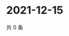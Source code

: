 # 2021-12-15

共 0 条

<!-- BEGIN WEIBO -->
<!-- 最后更新时间 Wed Dec 15 2021 11:12:09 GMT+0800 (China Standard Time) -->

<!-- END WEIBO -->
